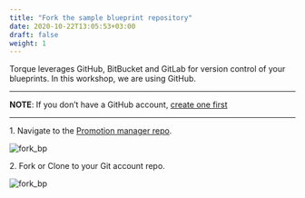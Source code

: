 ```yaml
---
title: "Fork the sample blueprint repository" 
date: 2020-10-22T13:05:53+03:00
draft: false
weight: 1
---
```


Torque leverages GitHub, BitBucket and GitLab for version control of your blueprints. In this workshop, we are using GitHub.

---
**NOTE**: If you don’t have a GitHub account, [create one first](https://github.com/)

---

1\. Navigate to the [Promotion manager repo](https://github.com/QualiTorque/aws-workshop-torque).

![fork_bp](/images/module1/fork_bp.png)

2\. Fork or Clone to your Git account repo.

![fork_bp](/images/module1/ready_to_link.png)


